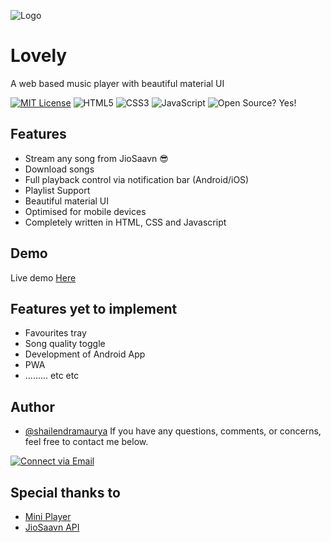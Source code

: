 ![Logo](https://shailendramaurya.github.io/lovely/favicon.png)


# Lovely

A web based music player with beautiful material UI

[![MIT License](https://img.shields.io/badge/License-MIT-green.svg)](https://choosealicense.com/licenses/mit/)
<img alt="HTML5" src="https://img.shields.io/badge/-HTML5-E44D26?style=flat&logo=html5&logoColor=white"/>
    <img alt="CSS3" src="https://img.shields.io/badge/-CSS3-2965f1?style=flat&logo=css3&logoColor=white"/>
    <img alt="JavaScript" src="https://img.shields.io/badge/-JavaScript-F0DB4F?style=flat&logo=javascript&logoColor=white"/>
    <img alt="Open Source? Yes!" src="https://badgen.net/badge/Open%20Source%20%3F/Yes%21/blue?icon=github"/>




## Features

- Stream any song from JioSaavn 😎
- Download songs
- Full playback control via notification bar (Android/iOS)
- Playlist Support
- Beautiful material UI
- Optimised for mobile devices
- Completely written in HTML, CSS and Javascript


## Demo

Live demo [Here](https://shailendramaurya.github.io/lovely)


## Features yet to implement
- Favourites tray
- Song quality toggle
- Development of Android App
- PWA
- ......... etc etc

## Author

- [@shailendramaurya](https://www.github.com/shailendramaurya)
If you have any questions, comments, or concerns, feel free to contact me below.

<p align="left">
  <a href="mailto:shailendramaurya.in@gmail.com"> 
    <img alt="Connect via Email" src="https://img.shields.io/badge/Gmail-c14438?style=flat&logo=Gmail&logoColor=white" />
  </a>
</p>


## Special thanks to
- [Mini Player](https://github.com/muhammed/mini-player)
- [JioSaavn API](https://github.com/sumitkolhe/jiosaavn-api)
